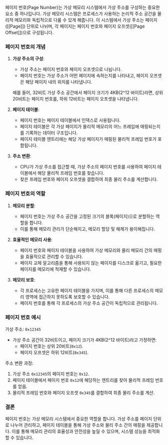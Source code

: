 페이지 번호(Page Number)는 가상 메모리 시스템에서 가상 주소를 구성하는 중요한 요소 중 하나입니다. 가상 메모리 시스템은 프로세스가 사용하는 논리적 주소 공간을 물리적 메모리와 독립적으로 다룰 수 있게 해줍니다. 이 시스템에서 가상 주소는 페이지([[Page]]) 단위로 나뉘며, 각 페이지는 페이지 번호와 페이지 오프셋([[Page Offset]])으로 구성됩니다.

### 페이지 번호의 개념

1. **가상 주소의 구성**:
   - 가상 주소는 페이지 번호와 페이지 오프셋으로 나뉩니다.
   - 페이지 번호는 가상 주소가 어떤 페이지에 속하는지를 나타내고, 페이지 오프셋은 해당 페이지 내의 위치를 나타냅니다.
   
   예를 들어, 32비트 가상 주소 공간에서 페이지 크기가 4KB(2^12 바이트)라면, 상위 20비트는 페이지 번호를, 하위 12비트는 페이지 오프셋을 나타냅니다.

2. **페이지 테이블**:
   - 페이지 번호는 페이지 테이블에서 인덱스로 사용됩니다.
   - 페이지 테이블은 각 가상 페이지가 물리적 메모리의 어느 프레임에 매핑되는지를 기록하는 데이터 구조입니다.
   - 페이지 테이블 엔트리에는 해당 가상 페이지가 매핑된 물리적 프레임 번호가 포함됩니다.

3. **주소 변환**:
   - CPU가 가상 주소를 접근할 때, 가상 주소의 페이지 번호를 사용하여 페이지 테이블에서 해당 물리적 프레임 번호를 찾습니다.
   - 찾은 프레임 번호와 페이지 오프셋을 결합하여 최종 물리 주소를 계산합니다.

### 페이지 번호의 역할

1. **메모리 분할**:
   - 페이지 번호는 가상 주소 공간을 고정된 크기의 블록(페이지)으로 분할하는 역할을 합니다.
   - 이를 통해 메모리 관리가 단순해지고, 메모리 할당 및 해제가 용이해집니다.

2. **효율적인 메모리 사용**:
   - 페이지 번호와 페이지 테이블을 사용하여 가상 메모리와 물리 메모리 간의 매핑을 효율적으로 관리할 수 있습니다.
   - 페이지 교체 알고리즘을 통해 사용되지 않는 페이지를 디스크로 옮기고, 필요한 페이지를 메모리에 적재할 수 있습니다.

3. **메모리 보호**:
   - 각 프로세스는 고유한 페이지 테이블을 가지며, 이를 통해 다른 프로세스의 메모리 영역에 접근하지 못하도록 보호할 수 있습니다.
   - 페이지 번호를 통해 각 프로세스의 가상 주소 공간이 독립적으로 관리됩니다.

### 페이지 번호 예시

가상 주소: `0x12345`
- 가상 주소 공간이 32비트이고, 페이지 크기가 4KB(2^12 바이트)라고 가정하면:
  - 페이지 번호는 상위 20비트(`0x12`).
  - 페이지 오프셋은 하위 12비트(`0x345`).

주소 변환 과정:
1. 가상 주소 `0x12345`의 페이지 번호는 `0x12`.
2. 페이지 테이블에서 페이지 번호 `0x12`에 해당하는 엔트리를 찾아 물리적 프레임 번호를 얻음.
3. 물리적 프레임 번호와 페이지 오프셋 `0x345`를 결합하여 최종 물리 주소를 계산.

### 결론

페이지 번호는 가상 메모리 시스템에서 중요한 역할을 합니다. 가상 주소를 페이지 단위로 나누어 관리하고, 페이지 테이블을 통해 가상 주소와 물리 주소 간의 매핑을 제공합니다. 이를 통해 메모리 관리의 효율성과 안전성을 높일 수 있으며, 시스템 성능을 최적화할 수 있습니다.